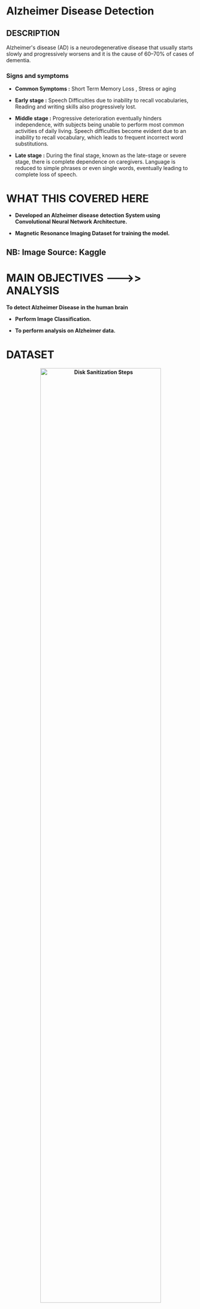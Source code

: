 <h1>Alzheimer Disease Detection</h1> 

<h2> DESCRIPTION </h2>
Alzheimer's disease (AD) is a neurodegenerative disease that usually starts slowly and progressively worsens and  it is the cause of 60–70% of cases of dementia.<br>

<h3> Signs and symptoms </h3>

- <b> Common Symptoms :</b>  Short Term Memory Loss ,  Stress or aging 

- <b> Early stage :</b> Speech Difficulties due to inability to recall vocabularies, Reading and writing skills also progressively lost.

- <b> Middle stage :</b> Progressive deterioration eventually hinders independence, with subjects being unable to perform most common activities of daily living. Speech difficulties become evident due to an inability to recall vocabulary, which leads to frequent incorrect word substitutions.</b>

- <b> Late stage :</b> During the final stage, known as the late-stage or severe stage, there is complete dependence on caregivers. Language is reduced to simple phrases or even single words, eventually leading to complete loss of speech.</b>

<h1>WHAT THIS COVERED HERE</h1> 

- <b> Developed an Alzheimer disease detection System using Convolutional Neural Network Architecture.

- <b> Magnetic Resonance Imaging  Dataset for training the model.

 <h2> NB: Image Source: Kaggle<h2>


 <h1> MAIN OBJECTIVES --->> ANALYSIS</h1> 
 To detect Alzheimer Disease in the human brain
 
 - <b> Perform Image Classification.

 - <b> To perform analysis on Alzheimer data.
   

 <h1>DATASET</h1>
   
<p align="center">
<img src="https://imgur.com/zS4iu29.jpeg" height="80%" width="80%" alt="Disk Sanitization Steps"/>
<br />



 <h1>SYSTEM ARCHETECTURE </h1>

<p align="center">
<img src="https://imgur.com/VYnV5oG.jpeg" height="80%" width="80%" alt="Disk Sanitization Steps"/>
<br />

 <h1> CLASSES OF THE IMAGE DATASET </h1>

 - <b> MildDemented.

 - <b> ModeratedDemented.

 - <b> None Demented

 - <b> Very Mild Demented


 <h1>MildDemented </h1>

 <p align="center">
<img src="https://imgur.com/XsGTRYy.jpeg" height="80%" width="80%" alt="Disk Sanitization Steps"/>
<br />
  
  <h1>ModeratedDemented </h1>
<p align="center">
<img src="https://imgur.com/Ngfe9J7.jpeg" height="80%" width="80%" alt="Disk Sanitization Steps"/>
<br />
  
  <h1>None Demented </h1>

  <p align="center">
<img src="https://imgur.com/htkk0MZ.jpeg" height="80%" width="80%" alt="Disk Sanitization Steps"/>
<br />
   
  <h1>Very Mild Demented </h1>

<p align="center">
<img src="https://imgur.com/EoHSJsk.jpeg" height="80%" width="80%" alt="Disk Sanitization Steps"/>
<br />
 
  <h1>Model Performance Virtualization</h1>

<p align="center">
<img src="https://imgur.com/NLD7kUj.jpeg" height="80%" width="80%" alt="Disk Sanitization Steps"/>
<br />

<p align="center">
<img src="https://imgur.com/GmPHP3j.jpeg" height="80%" width="80%" alt="Disk Sanitization Steps"/>
<br />


   <h1>Generic Model Creation</h1>
<p align="center">
<img src="https://imgur.com/2aCAOmY.jpeg" height="80%" width="80%" alt="Disk Sanitization Steps"/>
<br />

<h1> Learning Rate Shedule</h1>

<p align="center">
<img src="https://imgur.com/iOy1yew.jpeg" height="80%" width="80%" alt="Disk Sanitization Steps"/>
<br />


 <h1> Precision Recall Curve</h1>

<p align="center">
<img src="https://imgur.com/3b980uL.jpeg" height="80%" width="80%" alt="Disk Sanitization Steps"/>
<br />

 <h1> Receiver Operating Charactoristic Curve</h1>

<p align="center">
<img src="https://imgur.com/QrOuAe8.jpeg" height="80%" width="80%" alt="Disk Sanitization Steps"/>
<br />

 <h1> PERFORMANCE ANALYSIS</h1>
 
<p align="center">
<img src="https://imgur.com/WpojvAn.jpeg" height="80%" width="80%" alt="Disk Sanitization Steps"/>
<br />
